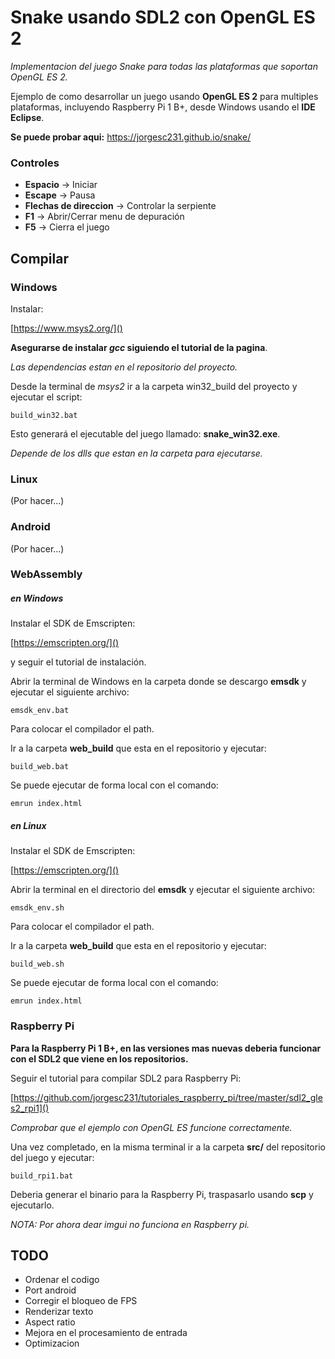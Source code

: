 Snake usando SDL2 con OpenGL ES 2
=======================================================

*Implementacion del juego Snake para todas las plataformas que soportan OpenGL ES 2.*

Ejemplo de como desarrollar un juego usando **OpenGL ES 2** para multiples plataformas, incluyendo Raspberry Pi 1 B+, desde Windows usando el **IDE Eclipse**.


**Se puede probar aqui:** <https://jorgesc231.github.io/snake/>

### Controles

- **Espacio** -> Iniciar
- **Escape** -> Pausa
- **Flechas de direccion** -> Controlar la serpiente
- **F1** -> Abrir/Cerrar menu de depuración
- **F5** -> Cierra el juego


## Compilar

### Windows

Instalar:

[https://www.msys2.org/]()


**Asegurarse de instalar *gcc* siguiendo el tutorial de la pagina**.

*Las dependencias estan en el repositorio del proyecto.*

Desde la terminal de *msys2* ir a la carpeta win32_build del proyecto y ejecutar el script:

```
build_win32.bat
```

Esto generará el ejecutable del juego llamado: **snake_win32.exe**.

*Depende de los dlls que estan en la carpeta para ejecutarse.*



### Linux

(Por hacer...)


### Android

(Por hacer...)

### WebAssembly

##### en Windows

Instalar el SDK de Emscripten:

[https://emscripten.org/]()

y seguir el tutorial de instalación.

Abrir la terminal de Windows en la carpeta donde se descargo **emsdk** y ejecutar el siguiente archivo:

```
emsdk_env.bat
```

Para colocar el compilador el path.

Ir a la carpeta **web_build** que esta en el repositorio y ejecutar:


```
build_web.bat
```

Se puede ejecutar de forma local con el comando:


```
emrun index.html
```


##### en Linux


Instalar el SDK de Emscripten:

[https://emscripten.org/]()

Abrir la terminal en el directorio del **emsdk** y ejecutar el siguiente archivo:

```
emsdk_env.sh
```

Para colocar el compilador el path.

Ir a la carpeta **web_build** que esta en el repositorio y ejecutar:


```
build_web.sh
```

Se puede ejecutar de forma local con el comando:


```
emrun index.html
```

### Raspberry Pi

**Para la Raspberry Pi 1 B+, en las versiones mas nuevas deberia funcionar con el SDL2 que viene en los repositorios.**

Seguir el tutorial para compilar SDL2 para Raspberry Pi: 

[https://github.com/jorgesc231/tutoriales_raspberry_pi/tree/master/sdl2_gles2_rpi1]()

*Comprobar que el ejemplo con OpenGL ES funcione correctamente.*

Una vez completado, en la misma terminal ir a la carpeta **src/** del repositorio del juego y ejecutar:

```
build_rpi1.bat
```

Deberia generar el binario para la Raspberry Pi, traspasarlo usando **scp** y ejecutarlo.

*NOTA: Por ahora dear imgui no funciona en Raspberry pi.*


## TODO

- Ordenar el codigo
- Port android
- Corregir el bloqueo de FPS
- Renderizar texto
- Aspect ratio
- Mejora en el procesamiento de entrada
- Optimizacion
